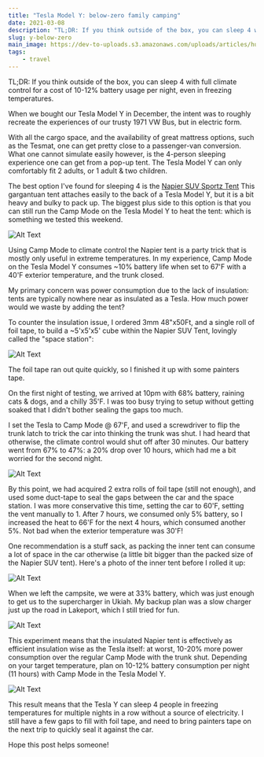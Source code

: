 ```yaml
---
title: "Tesla Model Y: below-zero family camping"
date: 2021-03-08
description: "TL;DR: If you think outside of the box, you can sleep 4 with full climate control for a cost of 10-12..."
slug: y-below-zero
main_image: https://dev-to-uploads.s3.amazonaws.com/uploads/articles/hu007u2xvrwlymygmt8a.jpg
tags:
    - travel
---
```

TL;DR: If you think outside of the box, you can sleep 4 with full climate control for a cost of 10-12% battery usage per night, even in freezing temperatures.

When we bought our Tesla Model Y in December, the intent was to roughly recreate the experiences of our trusty 1971 VW Bus, but in electric form.

With all the cargo space, and the availability of great mattress options, such as the Tesmat, one can get pretty close to a passenger-van conversion. What one cannot simulate easily however, is the 4-person sleeping experience one can get from a  pop-up tent. The Tesla Model Y can only comfortably fit 2 adults, or 1 adult & two children. 

The best option I've found for sleeping 4 is the [Napier SUV Sportz Tent](https://www.napieroutdoors.com/shop/suv-minivan-tents/sportz-suv-tent-model-82000/.) This gargantuan tent attaches easily to the back of a Tesla Model Y, but it is a bit heavy and bulky to pack up. The biggest plus side to this option is that you can still run the Camp Mode on the Tesla Model Y to heat the tent: which is something we tested this weekend. 

![Alt Text](https://dev-to-uploads.s3.amazonaws.com/uploads/articles/qpg6gekla17hhzskhr3u.jpg)

Using Camp Mode to climate control the Napier tent is a party trick that is mostly only useful in extreme temperatures. In my experience, Camp Mode on the Tesla Model Y consumes ~10% battery life when set to 67'F with a 40'F exterior temperature, and the trunk closed.

My primary concern was power consumption due to the lack of insulation: tents are typically nowhere near as insulated as a Tesla. How much power would we waste by adding the tent? 

To counter the insulation issue, I ordered 3mm 48"x50Ft, and a single roll of foil tape, to build a ~5'x5'x5' cube within the Napier SUV Tent, lovingly called the "space station":

![Alt Text](https://dev-to-uploads.s3.amazonaws.com/uploads/articles/58zugggwfacby4g8gfbq.jpg)

The foil tape ran out quite quickly, so I finished it up with some painters tape. 

On the first night of testing, we arrived at 10pm with 68% battery, raining cats & dogs, and a chilly 35'F. I was too busy trying to setup without getting soaked that I didn't bother sealing the gaps too much. 

I set the Tesla to Camp Mode @ 67'F, and used a screwdriver to flip the trunk latch to trick the car into thinking the trunk was shut. I had heard that otherwise, the climate control  would shut off after 30 minutes. Our battery went from 67% to 47%: a 20% drop over 10 hours, which had me a bit worried for the second night. 

![Alt Text](https://dev-to-uploads.s3.amazonaws.com/uploads/articles/tkg9brxdv9id0uqr7bdc.jpg)

By this point, we had acquired 2 extra rolls of foil tape (still not enough), and used some duct-tape to seal the gaps between the car and the space station. I was more conservative this time, setting the car to 60'F, setting the vent manually to 1. After 7 hours, we consumed only 5% battery, so I increased the heat to 66'F for the next 4 hours, which consumed another 5%. Not bad when the exterior temperature was 30'F!  

One recommendation is a stuff sack, as packing the inner tent can consume a lot of space in the car otherwise (a little bit bigger than the packed size of the Napier SUV tent). Here's a photo of the inner tent  before I rolled it up:

![Alt Text](https://dev-to-uploads.s3.amazonaws.com/uploads/articles/3gekpj3wb8ylwhof2r2g.jpg)

When we left the campsite, we were at 33% battery, which was just enough to get us to the supercharger in Ukiah. My backup plan was a slow charger just up the road in Lakeport, which I still tried for fun.

![Alt Text](https://dev-to-uploads.s3.amazonaws.com/uploads/articles/qowm3ocxsj7n0sotoqev.jpg)

This experiment means that the insulated Napier tent is effectively as efficient insulation wise as the Tesla itself: at worst, 10-20% more power consumption over the regular Camp Mode with the trunk shut. Depending on your target temperature, plan on 10-12% battery consumption per night (11 hours) with Camp Mode in the Tesla Model Y.

![Alt Text](https://dev-to-uploads.s3.amazonaws.com/uploads/articles/0uf6zs2brsoui1ouavz8.jpg)

This result means that the Tesla Y can sleep 4 people in freezing temperatures for multiple nights in a row without a source of electricity. I still have a few gaps to fill with foil tape, and need to bring painters tape on the next trip to quickly seal it against the car.

Hope this post helps someone!


